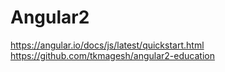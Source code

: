 # Angular2 
https://angular.io/docs/js/latest/quickstart.html
https://github.com/tkmagesh/angular2-education
